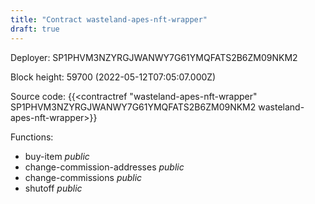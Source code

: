 ```yaml
---
title: "Contract wasteland-apes-nft-wrapper"
draft: true
---
```

Deployer: SP1PHVM3NZYRGJWANWY7G61YMQFATS2B6ZM09NKM2


 



Block height: 59700 (2022-05-12T07:05:07.000Z)

Source code: {{<contractref "wasteland-apes-nft-wrapper" SP1PHVM3NZYRGJWANWY7G61YMQFATS2B6ZM09NKM2 wasteland-apes-nft-wrapper>}}

Functions:

* buy-item _public_
* change-commission-addresses _public_
* change-commissions _public_
* shutoff _public_
